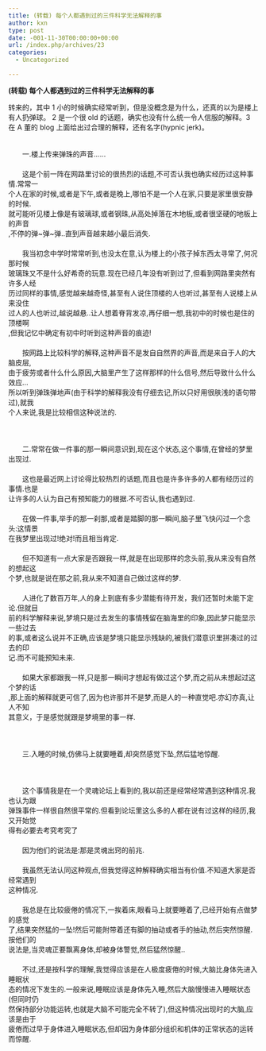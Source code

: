 ```yaml
---
title: (转载) 每个人都遇到过的三件科学无法解释的事
author: kxn
type: post
date: -001-11-30T00:00:00+00:00
url: /index.php/archives/23
categories:
  - Uncategorized

---
```

**(转载) 每个人都遇到过的三件科学无法解释的事**

转来的，其中 1 小的时候确实经常听到，但是没概念是为什么，还真的以为是楼上有人扔弹球。 2 是一个很 old 的话题，确实也没有什么统一令人信服的解释。3 在 A 董的 blog 上面给出过合理的解释，还有名字(hypnic jerk)。

　 　 　　 　　　 　　　 　　 　　  
　　一.楼上传来弹珠的声音……  
　　  
　　这是个前一阵在网路里讨论的很热烈的话题,不可否认我也确实经历过这种事情.常常一  
个人在家的时候,或者是下午,或者是晚上,哪怕不是一个人在家,只要是家里很安静的时候.  
就可能听见楼上像是有玻璃球,或者钢珠,从高处掉落在木地板,或者很坚硬的地板上的声音  
,不停的弹~弹~弹..直到声音越来越小最后消失.  
　　  
　　我当初念中学时常常听到,也没太在意,认为楼上的小孩子掉东西太寻常了,何况那时候  
玻璃珠又不是什么好希奇的玩意.现在已经几年没有听到过了,但看到网路里突然有许多人经  
历过同样的事情,感觉越来越奇怪,甚至有人说住顶楼的人也听过,甚至有人说楼上从来没住  
过人的人也听过,越说越悬..让人想着脊背发凉,再仔细一想,我初中的时候也是住的顶楼啊  
,但我记忆中确定有初中时听到这种声音的痕迹!  
　　  
　　按网路上比较科学的解释,这种声音不是发自自然界的声音,而是来自于人的大脑皮层,  
由于疲劳或者什么什么原因,大脑里产生了这样那样的什么信号,然后导致什么什么效应&#8230;  
所以听到弹珠弹地声(由于科学的解释我没有仔细去记,所以只好用很肤浅的语句带过),就我  
个人来说,我是比较相信这种说法的.  
　　

　 　 　　 　　　 　　　 　　 　　  
　　二.常常在做一件事的那一瞬间意识到,现在这个状态,这个事情,在曾经的梦里出现过.  
　　  
　　这也是最近网上讨论得比较热烈的话题,而且也是许多许多的人都有经历过的事情.也是  
让许多的人认为自己有预知能力的根据.不可否认,我也遇到过.  
　　  
　　在做一件事,举手的那一刹那,或者是踏脚的那一瞬间,脑子里飞快闪过一个念头:这情景  
在我梦里出现过!绝对!而且相当肯定.  
　　  
　　但不知道有一点大家是否跟我一样,就是在出现那样的念头前,我从来没有自然的想起这  
个梦,也就是说在那之前,我从来不知道自己做过这样的梦.  
　　  
　　人进化了数百万年,人的身上到底有多少潜能有待开发，我们还暂时未能下定论.但就目  
前的科学解释来说,梦境只是过去发生的事情残留在脑海里的印象,因此梦只能显示一些过去  
的事,或者这么说并不正确,应该是梦境只能显示残缺的,被我们潜意识里拼凑过的过去的印  
记.而不可能预知未来.  
　　  
　　如果大家都跟我一样,只是那一瞬间才想起有做过这个梦,而之前从未想起过这个梦的话  
,那上面的解释就更可信了,因为也许那并不是梦,而是人的一种直觉吧.亦幻亦真,让人不知  
其意义，于是感觉就跟是梦境里的事一样.  
　　

　 　 　　 　　　 　　　 　　 　　  
　　三.入睡的时候,仿佛马上就要睡着,却突然感觉下坠,然后猛地惊醒.  
　 　 　　 　　　 　　　 　　 　　

　 　 　　 　　　 　　　 　　 　　  
　　这个事情我是在一个灵魂论坛上看到的,我以前还是经常经常遇到这种情况.我也认为跟  
弹珠事件一样很自然很平常的.但看到论坛里这么多的人都在说有过这样的经历,我又开始觉  
得有必要去考究考究了  
　　  
　　因为他们的说法是:那是灵魂出窍的前兆.  
　　  
　　我虽然无法认同这种观点,但我觉得这种解释确实相当有价值.不知道大家是否经常遇到  
这种情况.  
　　  
　　我总是在比较疲倦的情况下,一挨着床,眼看马上就要睡着了,已经开始有点做梦的感觉  
了,结果突然猛的一坠!然后可能附带着还有脚的抽动或者手的抽动,然后突然惊醒.按他们的  
说法是,当灵魂正要飘离身体,却被身体警觉,然后猛然惊醒..  
　　  
　　不过,还是按科学的理解,我觉得应该是在人极度疲倦的时候,大脑比身体先进入睡眠状  
态的情况下发生的.一般来说,睡眠应该是身体先入睡,然后大脑慢慢进入睡眠状态(但同时仍  
然保持部分功能运转,也就是大脑不可能完全不转了),但这种情况出现时的大脑,应该是由于  
疲倦而过早于身体进入睡眠状态,但却因为身体部分组织和机体的正常状态的运转而惊醒.  
　 　 　　 　　　 　　　 　　 　　  
　　